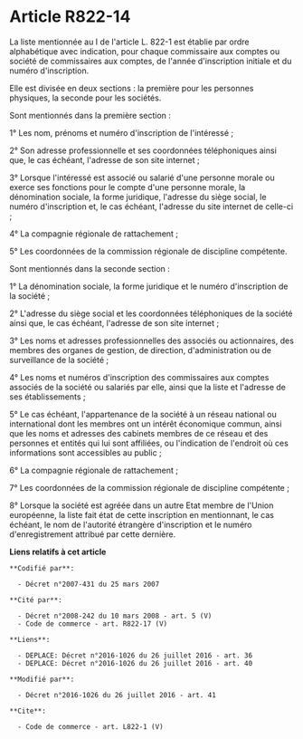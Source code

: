 # Article R822-14

La liste mentionnée au I de l'article L. 822-1 est établie par ordre alphabétique avec indication, pour chaque commissaire
aux comptes ou société de commissaires aux comptes, de l'année d'inscription initiale et du numéro d'inscription. 

Elle est divisée en deux sections : la première pour les personnes physiques, la seconde pour les sociétés. 

Sont mentionnés dans la première section : 

1° Les nom, prénoms et numéro d'inscription de l'intéressé ; 

2° Son adresse professionnelle et ses coordonnées téléphoniques ainsi que, le cas échéant, l'adresse de son site internet ; 

3° Lorsque l'intéressé est associé ou salarié d'une personne morale ou exerce ses fonctions pour le compte d'une personne
morale, la dénomination sociale, la forme juridique, l'adresse du siège social, le numéro d'inscription et, le cas échéant,
l'adresse du site internet de celle-ci ; 

4° La compagnie régionale de rattachement ; 

5° Les coordonnées de la commission régionale de discipline compétente. 

Sont mentionnés dans la seconde section : 

1° La dénomination sociale, la forme juridique et le numéro d'inscription de la société ; 

2° L'adresse du siège social et les coordonnées téléphoniques de la société ainsi que, le cas échéant, l'adresse de son site
internet ; 

3° Les noms et adresses professionnelles des associés ou actionnaires, des membres des organes de gestion, de direction,
d'administration ou de surveillance de la société ; 

4° Les noms et numéros d'inscription des commissaires aux comptes associés de la société ou salariés par elle, ainsi que la
liste et l'adresse de ses établissements ; 

5° Le cas échéant, l'appartenance de la société à un réseau national ou international dont les membres ont un intérêt
économique commun, ainsi que les noms et adresses des cabinets membres de ce réseau et des personnes et entités qui lui sont
affiliées, ou l'indication de l'endroit où ces informations sont accessibles au public ; 

6° La compagnie régionale de rattachement ; 

7° Les coordonnées de la commission régionale de discipline compétente ; 

8° Lorsque la société est agréée dans un autre Etat membre de l'Union européenne, la liste fait état de cette inscription en
mentionnant, le cas échéant, le nom de l'autorité étrangère d'inscription et le numéro d'enregistrement attribué par cette
dernière.

**Liens relatifs à cet article**

	**Codifié par**:

	  - Décret n°2007-431 du 25 mars 2007

	**Cité par**:

	  - Décret n°2008-242 du 10 mars 2008 - art. 5 (V)
	  - Code de commerce - art. R822-17 (V)

	**Liens**:

	  - DEPLACE: Décret n°2016-1026 du 26 juillet 2016 - art. 36
	  - DEPLACE: Décret n°2016-1026 du 26 juillet 2016 - art. 40

	**Modifié par**:

	  - Décret n°2016-1026 du 26 juillet 2016 - art. 41

	**Cite**:

	  - Code de commerce - art. L822-1 (V)
